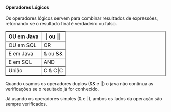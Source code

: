 #### Operadores Lógicos

<p>Os operadores lógicos servem para combinar resultados de expressões, retornando se o resultado final é verdadeiro ou falso.</p>

<table border = 1px>
    <tr>
        <th>OU em Java</th>
        <th>| ou ||</th>
    </tr>
    <tr>
        <td>OU em SQL</td>
        <td>OR</td>
    </tr>
     <tr>
        <td>E em Java</td>
        <td>& ou &&</td>
    </tr>
    <tr>
        <td>E em SQL</td>
        <td>AND</td>
    </tr>
    <tr>
        <td>União</td>
        <td>C & C|C</td>
    </tr>
</table>

<p>Quando usamos os operadores duplos (&& e ||) o java não continua as verificações se o resultado já for conhecido.</p>
<p>Já usando os operadores simples (& e |), ambos os lados da operação são sempre verificados.</p>
